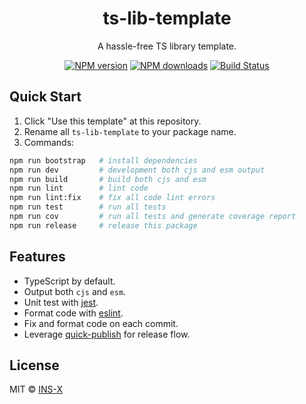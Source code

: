<h1 align="center">ts-lib-template</h1>

<p align="center">
    A hassle-free TS library template.
</p>

<p align="center">
    <a href="https://npmjs.com/package/ts-lib-template"><img src="https://img.shields.io/npm/v/ts-lib-template.svg?style=flat" alt="NPM version"></a> 
    <a href="https://npmjs.com/package/ts-lib-template"><img src="https://img.shields.io/npm/dm/ts-lib-template.svg?style=flat" alt="NPM downloads"></a> 
    <a href="https://circleci.com/gh/saojs/ts-lib-template"><img src="https://img.shields.io/circleci/project/saojs/ts-lib-template/master.svg?style=flat" alt="Build Status"></a> 
</p>

## Quick Start

1. Click "Use this template" at this repository.
2. Rename all `ts-lib-template` to your package name.
3. Commands:

```bash
npm run bootstrap   # install dependencies
npm run dev         # development both cjs and esm output
npm run build       # build both cjs and esm
npm run lint        # lint code
npm run lint:fix    # fix all code lint errors
npm run test        # run all tests
npm run cov         # run all tests and generate coverage report
npm run release     # release this package
```

## Features

- TypeScript by default.
- Output both `cjs` and `esm`.
- Unit test with [jest](https://facebook.github.io/jest/).
- Format code with [eslint](https://eslint.org/docs).
- Fix and format code on each commit.
- Leverage [quick-publish](https://github.com/insx/quick-publish) for release flow.

## License

MIT &copy; [INS-X](https://github.com/ins-x)
